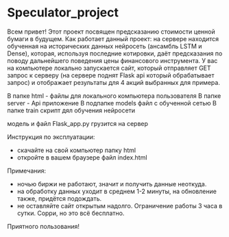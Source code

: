 # Speculator_project
Всем привет! Этот проект посвящен предсказанию стоимости ценной бумаги в будущем. Как работает данный проект: на сервере находится обученная на исторических данных нейросеть (ансамбль LSTM и Dense), которая, используя последние котировки, даёт предсказания по поводу дальнейшего поведения цены финансового инструмента. У вас на компьютере локально запускается сайт, который отправляет GET запрос к серверу (на сервере поднят Flask api который обрабатывает запрос) и отображает результаты для 4 акций выбранных для примера.

В папке html - файлы для локального компьютера пользователя
В папке server - Api приложение
В подпапке models файл с обученной сетью
В папке train скрипт дял обучения нейросети

модель и файл Flask_app.py грузится на сервер 

Инструкция по эксплуатации:
- скачайте на свой компьютер папку html
- откройте в вашем браузере файл index.html

Примечания: 
- ночью биржи не работают, значит и получить данные неоткуда. 
- на обработку данных уходит в среднем 1-2 минуты, на обновление также, придётся подождать. 
- не оставляйте сайт открытым надолго. Ограничение работы 3 часа в сутки. Сорри, но это всё бесплатно.

Приятного пользования! 
